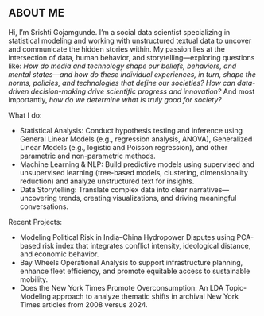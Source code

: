 ## ABOUT ME

Hi, I’m Srishti Gojamgunde. I’m a social data scientist specializing in statistical modeling and working with unstructured textual data to uncover and communicate the hidden stories within. My passion lies at the intersection of data, human behavior, and storytelling—exploring questions like: _How do media and technology shape our beliefs, behaviors, and mental states—and how do these individual experiences, in turn, shape the norms, policies, and technologies that define our societies? How can data-driven decision-making drive scientific progress and innovation?_ And most importantly, _how do we determine what is truly good for society?_

What I do:
- Statistical Analysis: Conduct hypothesis testing and inference using General Linear Models (e.g., regression analysis, ANOVA), Generalized Linear Models (e.g., logistic and Poisson regression), and other parametric and non-parametric methods. 
- Machine Learning & NLP: Build predictive models using supervised and unsupervised learning (tree-based models, clustering, dimensionality reduction) and analyze unstructured text for insights.
- Data Storytelling: Translate complex data into clear narratives—uncovering trends, creating visualizations, and driving meaningful conversations.

Recent Projects: 
- Modeling Political Risk in India–China Hydropower Disputes using PCA-based risk index that integrates conflict intensity, ideological distance, and economic behavior.
- Bay Wheels Operational Analysis to support infrastructure planning, enhance fleet efficiency, and promote equitable access to sustainable mobility.
- Does the New York Times Promote Overconsumption: An LDA Topic-Modeling approach to analyze thematic shifts in archival New York Times articles from 2008 versus 2024.
